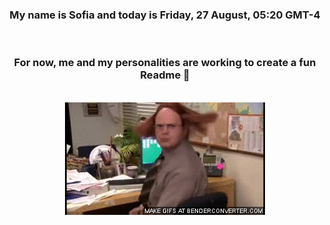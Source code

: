 


<div align="center">
<h3 >My name is Sofia and today is Friday, 27 August, 05:20 GMT-4</h3><br>
<h3 >For now, me and my personalities are working to create a fun Readme 👋
</h3><br>
<img src='img/dwight.gif' alt='working...'/>
</div>
